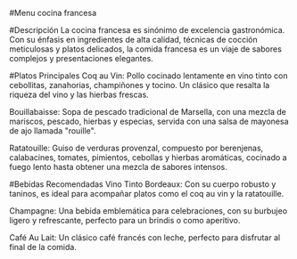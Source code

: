 #Menu cocina francesa

#Descripción
La cocina francesa es sinónimo de excelencia gastronómica. Con su énfasis en ingredientes de alta calidad, técnicas de cocción meticulosas y platos delicados, la comida francesa es un viaje de sabores complejos y presentaciones elegantes.

#Platos Principales
Coq au Vin: Pollo cocinado lentamente en vino tinto con cebollitas, zanahorias, champiñones y tocino. Un clásico que resalta la riqueza del vino y las hierbas frescas.

Bouillabaisse: Sopa de pescado tradicional de Marsella, con una mezcla de mariscos, pescado, hierbas y especias, servida con una salsa de mayonesa de ajo llamada "rouille".

Ratatouille: Guiso de verduras provenzal, compuesto por berenjenas, calabacines, tomates, pimientos, cebollas y hierbas aromáticas, cocinado a fuego lento hasta obtener una mezcla de sabores intensos.

#Bebidas Recomendadas
Vino Tinto Bordeaux: Con su cuerpo robusto y taninos, es ideal para acompañar platos como el coq au vin y la ratatouille.

Champagne: Una bebida emblemática para celebraciones, con su burbujeo ligero y refrescante, perfecto para un brindis o como aperitivo.

Café Au Lait: Un clásico café francés con leche, perfecto para disfrutar al final de la comida.